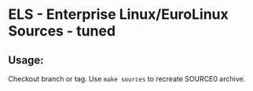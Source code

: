 # ELS - Enterprise Linux/EuroLinux Sources - tuned
 
## Usage:
  Checkout branch or tag. Use `make sources` to recreate  SOURCE0 archive.

